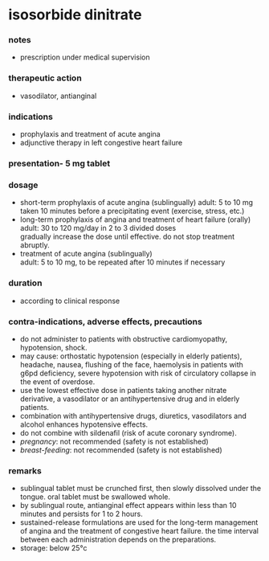 # isosorbide dinitrate

### notes
+ prescription under medical supervision

### therapeutic action
+ vasodilator, antianginal

### indications
+ prophylaxis and treatment of acute angina
+ adjunctive therapy in left congestive heart failure

### presentation- 5 mg tablet

### dosage
+ short-term prophylaxis of acute angina (sublingually)
    adult: 5 to 10 mg taken 10 minutes before a precipitating event (exercise, stress, etc.)
+ long-term prophylaxis of angina and treatment of heart failure (orally)  
    adult: 30 to 120 mg/day in 2 to 3 divided doses  
    gradually increase the dose until effective. do not stop treatment abruptly.  
+ treatment of acute angina (sublingually)  
    adult: 5 to 10 mg, to be repeated after 10 minutes if necessary

### duration
+ according to clinical response

### contra-indications, adverse effects, precautions
+ do not administer to patients with obstructive cardiomyopathy, hypotension, shock.
+ may cause: orthostatic hypotension (especially in elderly patients), headache, nausea, flushing of the face, haemolysis in patients with g6pd deficiency, severe hypotension with risk of circulatory collapse in the event of overdose.
+ use the lowest effective dose in patients taking another nitrate derivative, a vasodilator or an antihypertensive drug and in elderly patients.
+ combination with antihypertensive drugs, diuretics, vasodilators and alcohol enhances hypotensive effects.
+ do not combine with sildenafil (risk of acute coronary syndrome).
+ *pregnancy*: not recommended (safety is not established)
+ *breast-feeding*: not recommended (safety is not established)

### remarks
+ sublingual tablet must be crunched first, then slowly dissolved under the tongue. oral tablet must be swallowed whole.
+ by sublingual route, antianginal effect appears within less than 10 minutes and persists for 1 to 2 hours.
+ sustained-release formulations are used for the long-term management of angina and the treatment of congestive heart failure. the time interval between each administration depends on the preparations.
+ storage: below 25°c